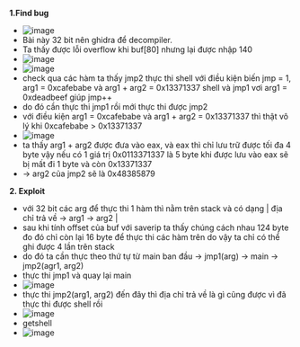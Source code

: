 **1.Find bug**
- ![image](https://user-images.githubusercontent.com/113702087/212836854-fae3a78f-59bb-49ab-8d83-876269394cd5.png)
- Bài này 32 bit nên ghidra để decompiler.
- Ta thấy được lỗi overflow khi buf[80] nhưng lại được nhập 140
- ![image](https://user-images.githubusercontent.com/113702087/212837412-320ebb95-f19a-48a7-af72-55c4feec0c32.png)
- ![image](https://user-images.githubusercontent.com/113702087/212837444-a4fd5cec-9ed5-4976-8a1d-49b627047467.png)
- check qua các hàm ta thấy jmp2 thực thi shell với điều kiện biến jmp = 1, arg1 = 0xcafebabe và arg1 + arg2 = 0x13371337 shell và jmp1 vơi arg1 = 0xdeadbeef giúp jmp++
- do đó cần thực thi jmp1 rồi mới thực thi được jmp2
- với điều kiện arg1 = 0xcafebabe và arg1 + arg2 = 0x13371337 thì thật vô lý khi 0xcafebabe > 0x13371337
- ![image](https://user-images.githubusercontent.com/113702087/212839569-240c991d-28d1-40b3-a9da-125f67400502.png)
- ta thấy arg1 + arg2 được đưa vào eax, và eax thì chỉ lưu trữ được tối đa 4 byte vậy nếu có 1 giá trị 0x0113371337 là 5 byte khi được lưu vào eax sẽ bị mất đi 1 byte và còn 0x13371337
- -> arg2 của jmp2 sẽ là 0x48385879

**2. Exploit**
- với 32 bit các arg để thực thi 1 hàm thì nằm trên stack và có dạng | địa chỉ trả về -> arg1 -> arg2 |
- sau khi tính offset của buf với saverip ta thấy chúng cách nhau 124 byte đo đó chỉ còn lại 16 byte để thực thi các hàm trên do vậy ta chỉ có thể ghi được 4 lần trên stack
- do đó ta cần thực theo thứ tự từ main ban đầu -> jmp1(arg) -> main -> jmp2(agr1, arg2)
- thực thi jmp1 và quay lại main
- ![image](https://user-images.githubusercontent.com/113702087/212840427-00c85980-6e70-4f98-b81f-b1c2e6a4f946.png)
- thực thi jmp2(arg1, arg2) đến đây thì địa chỉ trả về là gì cũng được vì đã thực thi được shell rồi
- ![image](https://user-images.githubusercontent.com/113702087/212840587-5acdbe86-6d2e-40a9-8933-508dd8e004d1.png)
- getshell
- ![image](https://user-images.githubusercontent.com/113702087/212841019-c9a2c326-b9a9-44f3-b948-b1acc9161f13.png)
